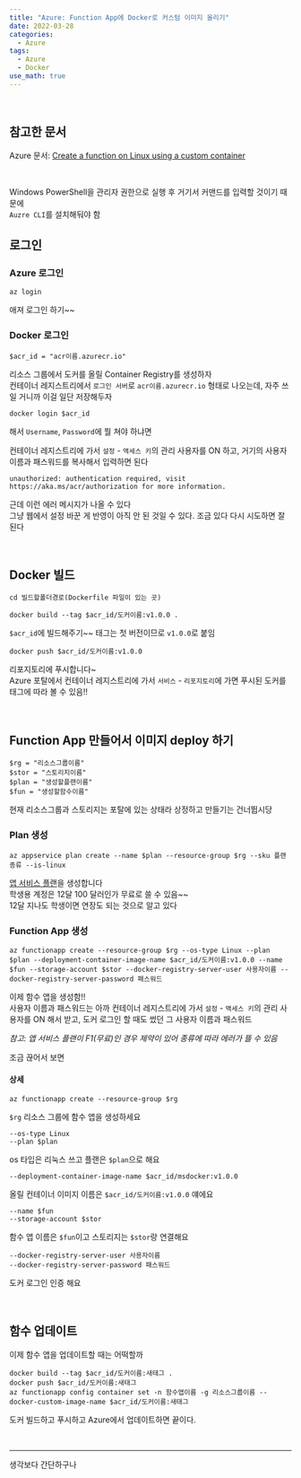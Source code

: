 ```yaml
---
title: "Azure: Function App에 Docker로 커스텀 이미지 올리기"
date: 2022-03-28
categories:
  - Azure
tags:
  - Azure
  - Docker
use_math: true
---
```

<br>

## 참고한 문서

Azure 문서: [Create a function on Linux using a custom container](https://docs.microsoft.com/en-us/azure/azure-functions/functions-create-function-linux-custom-image?tabs=in-process%2Cbash%2Cazure-cli&pivots=programming-language-python)  

<br>

Windows PowerShell을 관리자 권한으로 실행 후 거기서 커맨드를 입력할 것이기 때문에  
`Auzre CLI`를 설치해둬야 함  

## 로그인

### Azure 로그인
```
az login
```
애져 로그인 하기~~  

### Docker 로그인
```
$acr_id = "acr이름.azurecr.io"
```
리소스 그룹에서 도커를 올릴 Container Registry를 생성하자  
컨테이너 레지스트리에서 `로그인 서버`로 `acr이름.azurecr.io` 형태로 나오는데, 자주 쓰일 거니까 이걸 일단 저장해두자  

```
docker login $acr_id
```
해서 `Username`, `Password`에 뭘 쳐야 하냐면  

컨테이너 레지스트리에 가서 `설정` - `액세스 키`의 관리 사용자를 ON 하고, 거기의 사용자 이름과 패스워드를 복사해서 입력하면 된다  

```
unauthorized: authentication required, visit https://aka.ms/acr/authorization for more information.
```
근데 이런 에러 메시지가 나올 수 있다  
그냥 웹에서 설정 바꾼 게 반영이 아직 안 된 것일 수 있다. 조금 있다 다시 시도하면 잘 된다  

<br>

## Docker 빌드

```
cd 빌드할폴더경로(Dockerfile 파일이 있는 곳)

docker build --tag $acr_id/도커이름:v1.0.0 .
```
`$acr_id`에 빌드해주기~~ 태그는 첫 버전이므로 `v1.0.0`로 붙임  

```
docker push $acr_id/도커이름:v1.0.0
```
리포지토리에 푸시합니다~  
Azure 포탈에서 컨테이너 레지스트리에 가서 `서비스` - `리포지토리`에 가면 푸시된 도커를 태그에 따라 볼 수 있음!!  

<br>

## Function App 만들어서 이미지 deploy 하기

```
$rg = "리소스그룹이름"
$stor = "스토리지이름"
$plan = "생성할플랜이름"
$fun = "생성할함수이름"
```
현재 리소스그룹과 스토리지는 포탈에 있는 상태라 상정하고 만들기는 건너뜁시당  

### Plan 생성
```
az appservice plan create --name $plan --resource-group $rg --sku 플랜종류 --is-linux
```
[앱 서비스 플랜](https://azure.microsoft.com/ko-kr/pricing/details/app-service/windows/)을 생성합니다  
학생용 계정은 12달 100 달러인가 무료로 쓸 수 있음~~  
12달 지나도 학생이면 연장도 되는 것으로 알고 있다  

### Function App 생성
```
az functionapp create --resource-group $rg --os-type Linux --plan $plan --deployment-container-image-name $acr_id/도커이름:v1.0.0 --name $fun --storage-account $stor --docker-registry-server-user 사용자이름 --docker-registry-server-password 패스워드
```
이제 함수 앱을 생성함!!  
사용자 이름과 패스워드는 아까 컨테이너 레지스트리에 가서 `설정` - `액세스 키`의 관리 사용자를 ON 해서 받고, 도커 로그인 할 때도 썼던 그 사용자 이름과 패스워드  

_참고: 앱 서비스 플랜이 F1(무료)인 경우 제약이 있어 종류에 따라 에러가 뜰 수 있음_  

조금 끊어서 보면  

#### 상세
```
az functionapp create --resource-group $rg
```
`$rg` 리소스 그룹에 함수 앱을 생성하세요

```
--os-type Linux
--plan $plan
```
os 타입은 리눅스 쓰고 플랜은 `$plan`으로 해요

```
--deployment-container-image-name $acr_id/msdocker:v1.0.0
```
올릴 컨테이너 이미지 이름은 `$acr_id/도커이름:v1.0.0` 얘에요

```
--name $fun
--storage-account $stor
```
함수 앱 이름은 `$fun`이고 스토리지는 `$stor`랑 연결해요

```
--docker-registry-server-user 사용자이름
--docker-registry-server-password 패스워드
```
도커 로그인 인증 해요

<br>

## 함수 업데이트

이제 함수 앱을 업데이트할 때는 어떡할까  
```
docker build --tag $acr_id/도커이름:새태그 .
docker push $acr_id/도커이름:새태그
az functionapp config container set -n 함수앱이름 -g 리소스그룹이름 --docker-custom-image-name $acr_id/도커이름:새태그
```
도커 빌드하고 푸시하고 Azure에서 업데이트하면 끝이다.

<br>

---

생각보다 간단하구나

<br>
